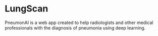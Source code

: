 # LungScan
PneumonAI is a web app created to help radiologists and other medical professionals with the diagnosis of pneumonia using deep learning.
